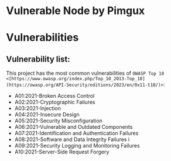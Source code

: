 Vulnerable Node by Pimgux
===============
# Vulnerabilities

## Vulnerability list:

This project has the most common vulnerabilities of `OWASP Top 10 <[https://www.owasp.org/index.php/Top_10_2013-Top_10](https://owasp.org/API-Security/editions/2023/en/0x11-t10/)>`:

- A01:2021-Broken Access Control 
- A02:2021-Cryptographic Failures 
- A03:2021-Injection 
- A04:2021-Insecure Design 
- A05:2021-Security Misconfiguration 
- A06:2021-Vulnerable and Outdated Components 
- A07:2021-Identification and Authentication Failures 
- A08:2021-Software and Data Integrity Failures i
- A09:2021-Security Logging and Monitoring Failures 
- A10:2021-Server-Side Request Forgery 
